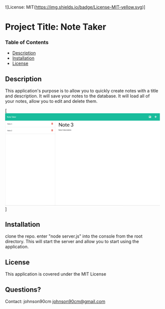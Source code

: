 
  ![License: MIT(https://img.shields.io/badge/License-MIT-yellow.svg)]

  # Project Title: Note Taker

  ### Table of Contents
  * [Description](#description)
  * [Installation](#installation)
  * [License](#license)

  ## Description
  This application's purpose is to allow you to quickly create notes with a title and description. It will save your notes to the database. It will load all of your notes, allow     you to edit and delete them.
  
  [![Demo](./Screenshot.png)]

  ## Installation
  clone the repo. enter "node server.js" into the console from the root directory. This will start the server and allow you to start using the application.

  ## License
  This application is covered under the MIT License

  ## Questions? 
  Contact: 
  johnson90cm
  johnson90cm@gmail.com
